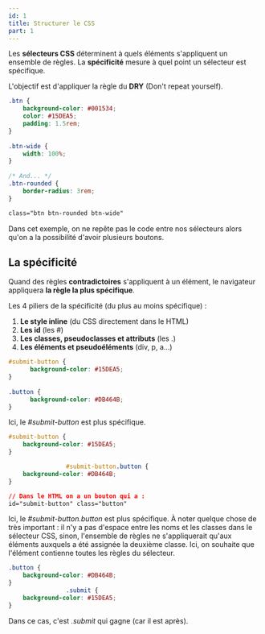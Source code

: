```yaml
---
id: 1
title: Structurer le CSS
part: 1
---
```


Les **sélecteurs CSS** déterminent à quels éléments s'appliquent un ensemble de règles. La **spécificité** mesure à quel point un sélecteur est spécifique.

L'objectif est d'appliquer la règle du **DRY** (Don't repeat yourself).

```css
.btn {
    background-color: #001534;
    color: #15DEA5;
    padding: 1.5rem;
}
                    
.btn-wide {
    width: 100%;
}
                    
/* And... */
.btn-rounded {
    border-radius: 3rem;
}
```

```html
class="btn btn-rounded btn-wide"
```

Dans cet exemple, on ne repête pas le code entre nos sélecteurs alors qu'on a la possibilité d'avoir plusieurs boutons.

## La spécificité
Quand des règles **contradictoires** s'appliquent à un élément, le navigateur appliquera **la règle la plus spécifique**.

Les 4 piliers de la spécificité (du plus au moins spécifique) : 
1. **Le style inline** (du CSS directement dans le HTML)
2. **Les id** (les #)
3. **Les classes, pseudoclasses et attributs** (les .)
4. **Les éléments et pseudoéléments** (div, p, a...)

```css
#submit-button {
      background-color: #15DEA5;
}
    
.button {
      background-color: #DB464B;
}
```

Ici, le *#submit-button* est plus spécifique.

```css
#submit-button {
    background-color: #15DEA5;
}

                #submit-button.button { 
    background-color: #DB464B;
}

// Dans le HTML on a un bouton qui a :
id="submit-button" class="button"
```

Ici, le *#submit-button.button* est plus spécifique.
À noter quelque chose de très important : il n'y a pas d'espace entre les noms et les classes dans le sélecteur CSS, sinon, l'ensemble de règles ne s'appliquerait qu'aux éléments auxquels a été assignée la deuxième classe. Ici, on souhaite que l'élément contienne toutes les règles du sélecteur.

```css
.button { 
    background-color: #DB464B;
}
                .submit {
    background-color: #15DEA5;
}
```

Dans ce cas, c'est *.submit* qui gagne (car il est après).